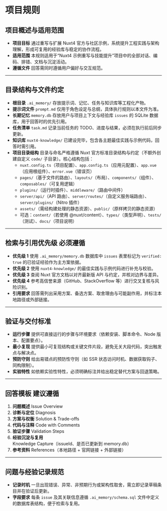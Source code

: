 # 项目规则

## 项目概述与适用范围
- **项目目标** 通过重写与扩展 Nuxt4 官方与社区示例，系统提升工程实践与架构理解，形成可复用的经验库与稳定的协作流程。
- **适用范围** 本规则适用于“Nuxt4 示例重写与技能提升”项目中的全部对话、编码、排错、文档与沉淀活动。
- **遵循文件** 回答需同时遵循用户偏好与交互规范。

---

## 目录结构与文件约定
- **根目录** `.ai_memory/` 存放提示词、记忆、任务与知识库等工程化产物。
- **提示词文件** `prompt.md` 仅用于角色设定与总纲，具体执行规则以本文件为准。
- **长期记忆** `memory.db` 存放用户与项目上下文与经验库 `issues` 的 SQLite 数据库，用于回答时的优先引用。
- **任务清单** `task.md` 记录当前任务的 TODO、进度与结果，必须在执行前后同步更新。
- **知识库** `nuxt4-knowledge/` 已建设完毕，包含各主题最佳实践与示例代码，回答时需引用。
- **项目目录结构** 目录与命名严格遵循 Nuxt 官方标准目录结构与约定（不额外创建自定义 `code/` 子目录）。核心结构包括：
    - `nuxt.config.ts`（项目配置）、`app.config.ts`（应用元配置）、`app.vue`（应用根组件）、`error.vue`（错误页）
    - `pages/`（基于文件的路由）、`layouts/`（布局）、`components/`（组件）、`composables/`（可复用逻辑）
    - `plugins/`（运行时插件）、`middleware/`（路由中间件）
    - `server/api/`（API 路由）、`server/routes/`（自定义服务端路由）、`server/plugins/`（Nitro 插件）
    - `assets/`（需经构建处理的静态资源）、`public/`（原样拷贝的静态资源）
    - 可选：`content/`（若使用 @nuxt/content）、`types/`（类型声明）、`tests/`（测试）、`docs/`（项目说明）


---

## 检索与引用优先级 必须遵循
- **优先级 1** 使用 `.ai_memory/memory.db` 数据库中 `issues` 表里标记为 `verified: true` 的已验证经验作为主方案依据。
- **优先级 2** 使用 `nuxt4-knowledge/` 的最佳实践与示例代码进行补充与校验。
- **优先级 3** 查阅 Nuxt 官方文档以对齐最新版 API 与约定，并核对边界与差异。
- **优先级 4** 参考高信誉来源（GitHub、StackOverflow 等）进行交叉复核与风险识别。
- **引用要求** 回答需列出采用方案、备选方案、取舍理由与可能副作用，并标注本地路径或外部链接。

---

## 验证与交付标准
- **运行步骤** 提供可直接运行的步骤与环境要求（依赖安装、脚本命令、Node 版本、配置要点）。
- **最小复现** 提供最小可复现结构或关键文件片段，避免无关大段代码，突出触发点与解决点。
- **预防守则** 给出易错点的预防性守则（如 SSR 状态访问时机、数据获取钩子、同构限制）。
- **实验特性** 如依赖实验性特性，必须明确标注并给出稳定替代方案与回退策略。

---

## 回答模板 建议遵循
1. **问题概述** Issue Overview
2. **诊断与定位** Diagnosis
3. **方案与权衡** Solution & Trade-offs
4. **代码与注释** Code with Comments
5. **验证步骤** Validation Steps
6. **经验沉淀与复用** Knowledge Capture（issueId、是否已更新到 memory.db）
7. **参考资料** References（本地路径 + 官网链接 + 外部链接）

---

## 问题与经验记录规范
- **记录时机** 一旦出现错误、异常、非预期行为或架构性取舍，需立即记录草稿条目并在验证后更新。
- **字段要求** 每条 `issue` 及其关联信息遵循 `.ai_memory/schema.sql` 文件中定义的数据库表结构，便于检索与复用。